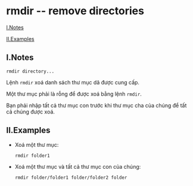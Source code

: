# rmdir -- remove directories
[I.Notes](#inotes)

[II.Examples](#iiexamples)

## I.Notes
```
rmdir directory...
```

Lệnh `rmdir` xoá danh sách thư mục dã được cung cấp.

Một thư mục phải là rỗng để được xoá bằng lệnh `rmdir`.

Bạn phải nhập tất cả thư mục con trước khi thư mục cha của chúng để tất cả chúng được xoá.

## II.Examples
- Xoá một thư mục:
    ```
    rmdir folder1
    ```

- Xoá một thư mục và tất cả thư mục con của chúng:
    ```
    rmdir folder/folder1 folder/folder2 folder
    ```

